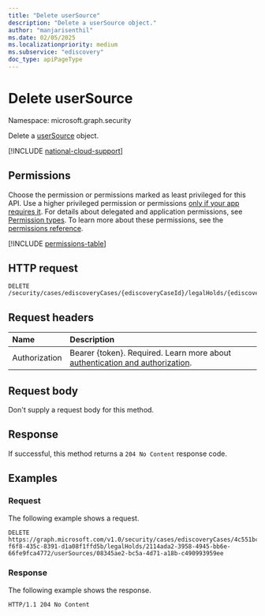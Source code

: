 ```yaml
---
title: "Delete userSource"
description: "Delete a userSource object."
author: "manjarisenthil"
ms.date: 02/05/2025
ms.localizationpriority: medium
ms.subservice: "ediscovery"
doc_type: apiPageType
---
```


# Delete userSource

Namespace: microsoft.graph.security

Delete a [userSource](../resources/security-usersource.md) object.

[!INCLUDE [national-cloud-support](../../includes/global-us.md)]

## Permissions

Choose the permission or permissions marked as least privileged for this API. Use a higher privileged permission or permissions [only if your app requires it](/graph/permissions-overview#best-practices-for-using-microsoft-graph-permissions). For details about delegated and application permissions, see [Permission types](/graph/permissions-overview#permission-types). To learn more about these permissions, see the [permissions reference](/graph/permissions-reference).

<!-- { "blockType": "permissions", "name": "security_ediscoveryholdpolicy_post_usersources" } -->
[!INCLUDE [permissions-table](../includes/permissions/security-ediscoveryholdpolicy-post-usersources-permissions.md)]

## HTTP request

<!-- {
  "blockType": "ignored"
}
-->
``` http
DELETE /security/cases/ediscoveryCases/{ediscoveryCaseId}/legalHolds/{ediscoveryHoldPolicyId}/userSources/{userSourceId}
```

## Request headers

|Name|Description|
|:---|:---|
|Authorization|Bearer {token}. Required. Learn more about [authentication and authorization](/graph/auth/auth-concepts).|

## Request body

Don't supply a request body for this method.

## Response

If successful, this method returns a `204 No Content` response code.

## Examples

### Request

The following example shows a request.
<!-- {
  "blockType": "request",
  "name": "delete_ediscoveryuseroperation"
}
-->
``` http
DELETE https://graph.microsoft.com/v1.0/security/cases/ediscoveryCases/4c551bc5-f6f8-435c-8391-d1a08f1ffd5b/legalHolds/2114ada2-3958-4945-bb6e-66fe9fca4772/userSources/08345ae2-bc5a-4d71-a18b-c490993959ee
```


### Response

The following example shows the response.

<!-- {
  "blockType": "response",
  "truncated": true
}
-->
``` http
HTTP/1.1 204 No Content
```
